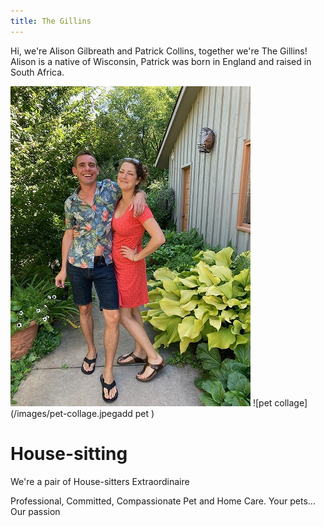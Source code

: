 ```yaml
---
title: The Gillins
---
```


Hi, we're Alison Gilbreath and Patrick Collins, together we're The Gillins!  Alison is a native of Wisconsin, Patrick was born in England and raised in South Africa.

![Alison and Patrick](/images/AlisonAndPatrick.JPG)
![pet collage](/images/pet-collage.jpegadd pet )

# House-sitting

We're a pair of House-sitters Extraordinaire

Professional, Committed, Compassionate Pet and Home Care.
Your pets... Our passion 